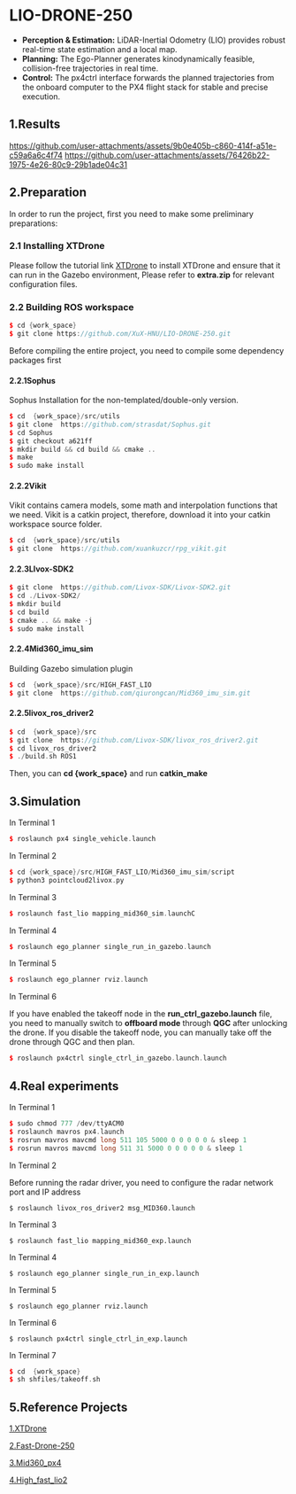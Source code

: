 # LIO-DRONE-250

- **Perception & Estimation:** LiDAR-Inertial Odometry (LIO) provides robust real-time state estimation and a local map.
- **Planning:** The Ego-Planner generates kinodynamically feasible, collision-free trajectories in real time.
- **Control:** The px4ctrl interface forwards the planned trajectories from the onboard computer to the PX4 flight stack for stable and precise execution.

## 1.Results
https://github.com/user-attachments/assets/9b0e405b-c860-414f-a51e-c59a6a6c4f74
https://github.com/user-attachments/assets/76426b22-1975-4e26-80c9-29b1ade04c31
## 2.Preparation

In order to run the project, first you need to make some preliminary preparations:

### 2.1 Installing XTDrone

Please follow the tutorial link [XTDrone](https://www.yuque.com/xtdrone/manual_cn/install_scripts) to install XTDrone and ensure that it can run in the Gazebo environment, Please refer to **extra.zip** for relevant configuration files.

### 2.2 Building ROS workspace

```c++
$ cd {work_space}
$ git clone https://github.com/XuX-HNU/LIO-DRONE-250.git
```

Before compiling the entire project, you need to compile some dependency packages first

#### 2.2.1Sophus

Sophus Installation for the non-templated/double-only version.

```c++
$ cd  {work_space}/src/utils
$ git clone  https://github.com/strasdat/Sophus.git
$ cd Sophus
$ git checkout a621ff
$ mkdir build && cd build && cmake ..
$ make
$ sudo make install
```

#### 2.2.2Vikit

Vikit contains camera models, some math and interpolation functions that we need. Vikit is a catkin project, therefore, download it into your catkin workspace source folder.

```c++
$ cd  {work_space}/src/utils
$ git clone  https://github.com/xuankuzcr/rpg_vikit.git  
```

#### 2.2.3LIvox-SDK2

```c++
$ git clone  https://github.com/Livox-SDK/Livox-SDK2.git
$ cd ./Livox-SDK2/
$ mkdir build
$ cd build
$ cmake .. && make -j
$ sudo make install
```

#### 2.2.4Mid360_imu_sim

Building Gazebo simulation plugin

```c++
$ cd  {work_space}/src/HIGH_FAST_LIO
$ git clone  https://github.com/qiurongcan/Mid360_imu_sim.git
```

#### 2.2.5livox_ros_driver2

```c++
$ cd  {work_space}/src
$ git clone  https://github.com/Livox-SDK/livox_ros_driver2.git
$ cd livox_ros_driver2
$ ./build.sh ROS1
```

Then, you can **cd {work_space}** and run **catkin_make**

## 3.Simulation

In Terminal 1

```c++
$ roslaunch px4 single_vehicle.launch
```

In Terminal 2

```c++
$ cd {work_space}/src/HIGH_FAST_LIO/Mid360_imu_sim/script
$ python3 pointcloud2livox.py
```

In Terminal 3

```c++
$ roslaunch fast_lio mapping_mid360_sim.launchC
```

In Terminal 4

```c++
$ roslaunch ego_planner single_run_in_gazebo.launch
```

In Terminal 5

```c++
$ roslaunch ego_planner rviz.launch
```

In Terminal 6

If you have enabled the takeoff node in the **run_ctrl_gazebo.launch** file, you need to manually switch to **offboard mode** through **QGC** after unlocking the drone. If you disable the takeoff node, you can manually take off the drone through QGC and then plan.

```c++
$ roslaunch px4ctrl single_ctrl_in_gazebo.launch.launch
```

## 4.Real experiments

In Terminal 1

```c++
$ sudo chmod 777 /dev/ttyACM0
$ roslaunch mavros px4.launch
$ rosrun mavros mavcmd long 511 105 5000 0 0 0 0 0 & sleep 1
$ rosrun mavros mavcmd long 511 31 5000 0 0 0 0 0 & sleep 1
```

In Terminal 2

Before running the radar driver, you need to configure the radar network port and IP address

```
$ roslaunch livox_ros_driver2 msg_MID360.launch
```

In Terminal 3

```
$ roslaunch fast_lio mapping_mid360_exp.launch
```

In Terminal 4

```
$ roslaunch ego_planner single_run_in_exp.launch
```

In Terminal 5

```
$ roslaunch ego_planner rviz.launch
```

In Terminal 6

```
$ roslaunch px4ctrl single_ctrl_in_exp.launch
```

In Terminal 7

```c++
$ cd  {work_space}
$ sh shfiles/takeoff.sh
```

## 5.Reference Projects

[1.XTDrone](https://github.com/robin-shaun/XTDrone)

[2.Fast-Drone-250](https://github.com/ZJU-FAST-Lab/Fast-Drone-250/tree/master)

[3.Mid360_px4](https://github.com/qiurongcan/Mid360_px4)

[4.High_fast_lio2](https://github.com/HNU-CAT/high_fast_lio2)







